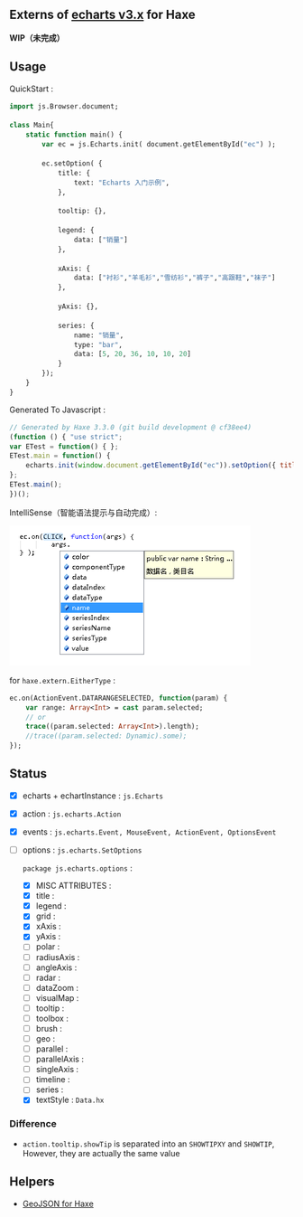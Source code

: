 Externs of [echarts v3.x](https://github.com/ecomfe/echarts) for Haxe
-----

**WIP（未完成）**

## Usage

QuickStart :

```haxe
import js.Browser.document;

class Main{
	static function main() {
		var ec = js.Echarts.init( document.getElementById("ec") );

		ec.setOption( {
			title: {
				text: "Echarts 入门示例",
			},

			tooltip: {},

			legend: {
				data: ["销量"]
			},

			xAxis: {
				data: ["衬衫","羊毛衫","雪纺衫","裤子","高跟鞋","袜子"]
			},

			yAxis: {},

			series: {
				name: "销量",
				type: "bar",
				data: [5, 20, 36, 10, 10, 20]
			}
		});
	}
}
```

Generated To Javascript :

```js
// Generated by Haxe 3.3.0 (git build development @ cf38ee4)
(function () { "use strict";
var ETest = function() { };
ETest.main = function() {
	echarts.init(window.document.getElementById("ec")).setOption({ title : { text : "Echarts 入门示例"}, tooltip : { }, legend : { data : ["销量"]}, xAxis : { data : ["衬衫","羊毛衫","雪纺衫","裤子","高跟鞋","袜子"]}, yAxis : { }, series : { name : "销量", type : "bar", data : [5,20,36,10,10,20]}});
};
ETest.main();
})();
```

IntelliSense（智能语法提示与自动完成）:

  ![IntelliSense png](www/Intellisense.png)


for `haxe.extern.EitherType` :

```haxe
ec.on(ActionEvent.DATARANGESELECTED, function(param) {
	var range: Array<Int> = cast param.selected;
	// or
	trace((param.selected: Array<Int>).length);
	//trace((param.selected: Dynamic).some);
});
```

## Status

* [x] echarts + echartInstance : `js.Echarts`

* [x] action : `js.echarts.Action`

* [x] events : `js.echarts.Event, MouseEvent, ActionEvent, OptionsEvent`

* [ ] options : `js.echarts.SetOptions`

  `package js.echarts.options` :

  - [x] MISC ATTRIBUTES :
  - [x] title :
  - [x] legend :
  - [x] grid :
  - [x] xAxis :
  - [x] yAxis :
  - [ ] polar :
  - [ ] radiusAxis :
  - [ ] angleAxis :
  - [ ] radar :
  - [ ] dataZoom :
  - [ ] visualMap :
  - [ ] tooltip :
  - [ ] toolbox :
  - [ ] brush :
  - [ ] geo :
  - [ ] parallel :
  - [ ] parallelAxis :
  - [ ] singleAxis :
  - [ ] timeline :
  - [ ] series :
  - [x] textStyle : `Data.hx`

### Difference

* `action.tooltip.showTip` is separated into an `SHOWTIPXY` and `SHOWTIP`, However, they are actually the same value

## Helpers

* [GeoJSON for Haxe](https://github.com/kevinresol/geojson)